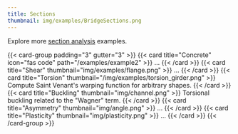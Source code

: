 ```yaml
---
title: Sections
thumbnail: img/examples/BridgeSections.png
---
```


Explore more [section analysis](/tags/section) examples.

{{< card-group padding="3" gutter="3" >}}
    {{< card title="Concrete" icon="fas code" path="/examples/example2" >}}
        ...
    {{< /card >}}
    {{< card title="Shear" thumbnail="img/examples/flange.png" >}}
        ...
    {{< /card >}}
    {{< card title="Torsion" thumbnail="/img/examples/torsion_girder.png" >}}
        Compute Saint Venant's warping function for arbitrary shapes.
    {{< /card >}}
    {{< card title="Buckling" thumbnail="img/channel.png" >}}
        Torsional buckling related to the "Wagner" term.
    {{< /card >}}
    {{< card title="Asymmetry" thumbnail="img/angle.png" >}}
        ...
    {{< /card >}}
    {{< card title="Plasticity" thumbnail="img/plasticity.png" >}}
        ...
    {{< /card >}}
{{< /card-group >}}
